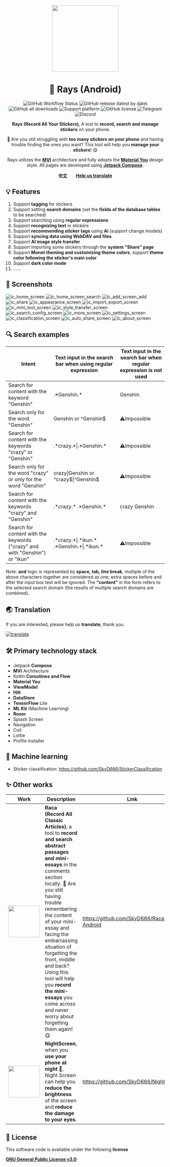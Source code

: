 <div align="center">
    <div>
        <img src="image/Rays.svg" style="height: 210px"/>
    </div>
    <h1>🥰 Rays (Android)</h1>
    <p>
        <a href="https://github.com/SkyD666/Rays-Android/actions" style="text-decoration:none">
            <img src="https://img.shields.io/github/actions/workflow/status/SkyD666/Rays-Android/pre_release.yml?branch=master&style=for-the-badge" alt="GitHub Workflow Status"  />
        </a>
        <a href="https://github.com/SkyD666/Rays-Android/releases/latest" style="text-decoration:none">
            <img src="https://img.shields.io/github/v/release/SkyD666/Rays-Android?display_name=release&style=for-the-badge" alt="GitHub release (latest by date)"/>
        </a>
        <a href="https://github.com/SkyD666/Rays-Android/releases/latest" style="text-decoration:none" >
            <img src="https://img.shields.io/github/downloads/SkyD666/Rays-Android/total?style=for-the-badge" alt="GitHub all downloads"/>
        </a>
        <a href="https://www.android.com/versions/nougat-7-0" style="text-decoration:none" >
            <img src="https://img.shields.io/badge/Android 7.0+-brightgreen?style=for-the-badge&logo=android&logoColor=white" alt="Support platform"/>
        </a>
        <a href="https://github.com/SkyD666/Rays-Android/blob/master/LICENSE" style="text-decoration:none" >
            <img src="https://img.shields.io/github/license/SkyD666/Rays-Android?style=for-the-badge" alt="GitHub license"/>
        </a>
        <a href="https://t.me/SkyD666Chat" style="text-decoration:none" >
            <img src="https://img.shields.io/badge/Telegram-2CA5E0?logo=telegram&logoColor=white&style=for-the-badge" alt="Telegram"/>
        </a>
        <a href="https://discord.gg/pEWEjeJTa3" style="text-decoration:none" >
            <img src="https://img.shields.io/discord/982522006819991622?color=5865F2&label=Discord&logo=discord&logoColor=white&style=for-the-badge" alt="Discord"/>
        </a>
    </p>
    <p>
        <b>Rays (Record All Your Stickers)</b>, A tool to <b>record, search and manage stickers</b> on your phone.
    </p>
    <p>
        🥰 Are you still struggling with <b>too many stickers on your phone</b> and having trouble finding the ones you want? This tool will help you <b>manage your stickers</b>! 😋
    </p>
    <p>
        Rays utilizes the <b><a href="https://developer.android.com/topic/architecture#recommended-app-arch">MVI</a></b> architecture and fully adopts the <b><a href="https://m3.material.io/">Material You</a></b> design style. All pages are developed using <b> <a href="https://developer.android.com/jetpack/compose">Jetpack Compose</a></b>.
    </p>
    <p>
        <b><a href="doc/README/README-zh-rCN.md">中文</a></b>&nbsp&nbsp&nbsp&nbsp&nbsp&nbsp
        <b><a href="https://hosted.weblate.org/engage/rays/">Help us translate</a></b>
    </p>
</div>


## 💡 Features

1. Support **tagging** for stickers
2. Support setting **search domains** (set the **fields of the database tables** to be searched)
3. Support searching using **regular expressions**
4. Support **recognizing text** in stickers
5. Support **recommending sticker tags** using **Ai** (support change models)
6. Support **syncing data using WebDAV and files**
7. Support **AI image style transfer**
8. Support importing some stickers through the **system "Share" page**
9. Support **Monet theming and customizing theme colors**, support **theme color following the sticker's main color**
10. Support **dark color mode**
11. ......

## 🤩 Screenshots

![ic_home_screen](image/en/ic_home_screen.jpg) ![ic_home_screen_search](image/en/ic_home_screen_search.jpg)
![ic_add_screen_add](image/en/ic_add_screen_add.jpg) ![ic_share](image/en/ic_share.jpg)
![ic_appearance_screen](image/en/ic_appearance_screen.jpg) ![ic_import_export_screen](image/en/ic_import_export_screen.jpg)
![ic_mini_tool_screen](image/en/ic_mini_tool_screen.jpg) ![ic_style_transfer_screen](image/en/ic_style_transfer_screen.jpg)
![ic_search_config_screen](image/en/ic_search_config_screen.jpg) ![ic_more_screen](image/en/ic_more_screen.jpg)
![ic_settings_screen](image/en/ic_settings_screen.jpg) ![ic_classification_screen](image/en/ic_classification_screen.jpg)
![ic_auto_share_screen](image/en/ic_auto_share_screen.jpg) ![ic_about_screen](image/en/ic_about_screen.jpg)

## 🔍 Search examples

<table>
<thead>
  <tr>
    <th>Intent</th>
    <th>Text input in the search bar when using regular expression</th>
    <th>Text input in the search bar when regular expression is not used</th>
  </tr>
</thead>
<tbody>
  <tr>
    <td>Search for content with the keyword "Genshin"</td>
    <td>.*Genshin.*</td>
    <td>Genshin</td>
  </tr>
  <tr>
    <td>Search only for the word "Genshin"</td>
    <td>Genshin or ^Genshin$</td>
    <td>⚠️Impossible</td>
  </tr>
  <tr>
    <td>Search for content with the keywords "crazy" or "Genshin"</td>
    <td>.*crazy.*|.*Genshin.*</td>
    <td>⚠️Impossible</td>
  </tr>
  <tr>
    <td>Search only for the word "crazy" or only for the word "Genshin"</td>
    <td>crazy|Genshin or ^crazy$|^Genshin$</td>
    <td>⚠️Impossible</td>
  </tr>
  <tr>
    <td>Search for content with the keywords "crazy" and "Genshin"</td>
    <td>.*crazy.*   .*Genshin.*</td>
    <td>crazy   Genshin</td>
  </tr>
  <tr>
    <td>Search for content with the keywords ("crazy" and with "Genshin") or "ikun"</td>
    <td>.*crazy.*|.*ikun.*   .*Genshin.*|.*ikun.*</td>
    <td>⚠️Impossible</td>
  </tr>
</tbody>
</table>
<p>Note: <b>and</b> logic is represented by <b>space, tab, line break</b>, multiple of the above characters together are considered as one, extra spaces before and after the input box text will be ignored. The <b>"content"</b> in the form refers to the selected search domain (the results of multiple search domains are combined).</p>

## 🌏 Translation

If you are interested, please help us **translate**, thank you.

<a href="https://hosted.weblate.org/engage/rays/">
<img src="https://hosted.weblate.org/widget/rays/string-xml/multi-auto.svg" alt="translate" />
</a>

## 🛠 Primary technology stack

- Jetpack **Compose**
- **MVI** Architecture
- Kotlin ﻿**Coroutines and Flow**
- **Material You**
- **ViewModel**
- **Hilt**
- **DataStore**
- **TensorFlow** Lite
- **ML Kit** (Machine Learning)
- **Room**
- Splash Screen
- Navigation
- Coil
- Lottie
- Profile Installer

## 🤖 Machine learning

- Sticker classification: https://github.com/SkyD666/StickerClassification

## ✨ Other works

<table>
<thead>
  <tr>
    <th>Work</th>
    <th>Description</th>
    <th>Link</th>
  </tr>
</thead>
<tbody>
  <tr>
    <td><img src="image/Raca.svg" style="height: 100px"/></td>
    <td><b>Raca (Record All Classic Articles)</b>, a tool to <b>record and search abstract passages and mini-essays</b> in the comments section locally. 🤗 Are you still having trouble remembering the content of your mini-essay and facing the embarrassing situation of forgetting the front, middle and back? Using this tool will help you <b>record the mini-essays</b> you come across and never worry about forgetting them again! 😋</td>
    <td><a href="https://github.com/SkyD666/Raca-Android">https://github.com/SkyD666/Raca-Android</a></td>
  </tr>
  <tr>
    <td><img src="image/NightScreen.svg" style="height: 100px"/></td>
    <td><b>NightScreen</b>, when you <b>use your phone at night</b> 🌙, Night Screen can help you <b>reduce the brightness</b> of the screen and <b>reduce the damage to your eyes</b>.</td>
    <td><a href="https://github.com/SkyD666/NightScreen">https://github.com/SkyD666/NightScreen</a></td>
  </tr>
</tbody>
</table>

## 📃 License

This software code is available under the following **license**

[**GNU General Public License v3.0**](LICENSE)
